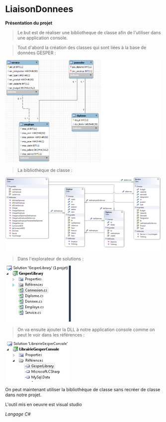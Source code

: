 # LiaisonDonnees

**Présentation du projet**
>Le but est de réaliser une bibliotheque de classe afin de l'utiliser dans une application console.



>Tout d'abord la création des classes qui sont liées à la base de données GESPER :

![alt text](https://github.com/clurgen/LiaisonDonnees/blob/master/BdGesper.png)

>La bibliothèque de classe :

![alt text](https://github.com/clurgen/LiaisonDonnees/blob/master/DiagrammeDeClasseGesper.png)

>Dans l'explorateur de solutions :

![alt text](https://github.com/clurgen/LiaisonDonnees/blob/master/BiblioClasse.PNG)

>On va ensuite ajouter la DLL à notre application console comme on peut le voir dans les références :

![alt text](https://github.com/clurgen/LiaisonDonnees/blob/master/Reference.PNG)

On peut maintenant utiliser la bibliothèque de classe sans recréer de classe dans notre projet.

L'outil mis en oeuvre est visual studio

*Langage C#*

